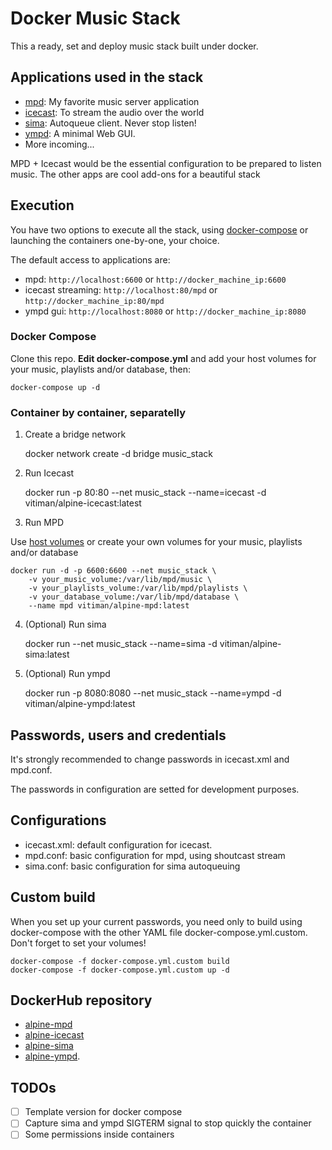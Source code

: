 # Docker Music Stack

This a ready, set and deploy music stack built under docker.

## Applications used in the stack

- [mpd](http://mpd.wikia.com/wiki/Music_Player_Daemon_Wiki): My favorite 
music server application
- [icecast](http://icecast.org/): To stream the audio over the world
- [sima](http://kaliko.me/code/mpd-sima/): Autoqueue client. Never stop listen!
- [ympd](https://www.ympd.org/): A minimal Web GUI.
- More incoming...

MPD + Icecast would be the essential configuration to be prepared to listen music.
The other apps are cool add-ons for a beautiful stack

## Execution

You have two options to execute all the stack, using [docker-compose](https://docs.docker.com/compose/) or
launching the containers one-by-one, your choice. 

The default access to applications are:

- mpd: `http://localhost:6600` or `http://docker_machine_ip:6600`
- icecast streaming: `http://localhost:80/mpd` or `http://docker_machine_ip:80/mpd`
- ympd gui: `http://localhost:8080` or `http://docker_machine_ip:8080`

### Docker Compose

Clone this repo. **Edit docker-compose.yml** and add your host volumes for your music, playlists and/or database, then:

    docker-compose up -d

### Container by container, separatelly

1. Create a bridge network

    docker network create -d bridge music_stack

2. Run Icecast

    docker run -p 80:80 --net music_stack --name=icecast -d vitiman/alpine-icecast:latest

3. Run MPD

Use [host volumes](https://docs.docker.com/engine/userguide/containers/dockervolumes/#mount-a-host-directory-as-a-data-volume) or create your own volumes for your music, playlists and/or database

    docker run -d -p 6600:6600 --net music_stack \ 
        -v your_music_volume:/var/lib/mpd/music \
        -v your_playlists_volume:/var/lib/mpd/playlists \
        -v your_database_volume:/var/lib/mpd/database \
        --name mpd vitiman/alpine-mpd:latest

4. (Optional) Run sima

    docker run --net music_stack --name=sima -d vitiman/alpine-sima:latest

5. (Optional) Run ympd

    docker run -p 8080:8080 --net music_stack --name=ympd -d vitiman/alpine-ympd:latest

## Passwords, users and credentials

It's strongly recommended to change passwords in icecast.xml and mpd.conf.

The passwords in configuration are setted for development purposes.

## Configurations

- icecast.xml: default configuration for icecast.
- mpd.conf: basic configuration for mpd, using shoutcast stream
- sima.conf: basic configuration for sima autoqueuing

## Custom build

When you set up your current passwords, you need only to build using docker-compose 
with the other YAML file docker-compose.yml.custom. Don't forget to set your
volumes!

    docker-compose -f docker-compose.yml.custom build
    docker-compose -f docker-compose.yml.custom up -d

## DockerHub repository

- [alpine-mpd](https://hub.docker.com/r/vitiman/alpine-mpd/) 
- [alpine-icecast](https://hub.docker.com/r/vitiman/alpine-icecast/) 
- [alpine-sima](https://hub.docker.com/r/vitiman/alpine-sima/) 
- [alpine-ympd](https://hub.docker.com/r/vitiman/alpine-ympd/).

## TODOs

- [ ] Template version for docker compose
- [ ] Capture sima and ympd SIGTERM signal to stop quickly the container
- [ ] Some permissions inside containers
